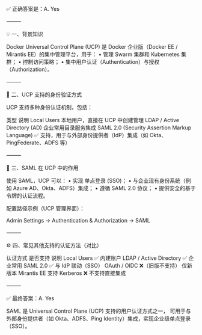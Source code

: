 ✅ 正确答案是：A. Yes

⸻

💡 一、背景知识

Docker Universal Control Plane (UCP) 是 Docker 企业版（Docker EE / Mirantis EE）的集中管理平台，用于：
	•	管理 Swarm 集群和 Kubernetes 集群；
	•	控制访问策略；
	•	集中用户认证（Authentication）与授权（Authorization）。

⸻

🧱 二、UCP 支持的身份验证方式

UCP 支持多种身份认证机制，包括：

类型	说明
Local Users	本地用户，直接在 UCP 中创建管理
LDAP / Active Directory (AD)	企业常用目录服务集成
SAML 2.0 (Security Assertion Markup Language)	✅ 支持，用于与外部身份提供者（IdP）集成（如 Okta、PingFederate、ADFS 等）


⸻

🧩 三、SAML 在 UCP 中的作用

使用 SAML，UCP 可以：
	•	实现 单点登录 (SSO)；
	•	与企业现有身份系统（例如 Azure AD、Okta、ADFS）集成；
	•	遵循 SAML 2.0 协议；
	•	提供安全的基于令牌的认证流程。

配置路径示例（UCP 管理界面）：

Admin Settings → Authentication & Authorization → SAML


⸻

⚙️ 四、常见其他支持的认证方法（对比）

认证方式	是否支持	说明
Local Users	✅	内建账户
LDAP / Active Directory	✅	企业常用
SAML 2.0	✅	与 IdP 联动（SSO）
OAuth / OIDC	❌（旧版不支持）	仅新版本 Mirantis EE 支持
Kerberos	❌	不支持直接集成


⸻

✅ 最终答案：A. Yes

SAML 是 Universal Control Plane (UCP) 支持的用户认证方式之一，
可用于与外部身份提供者（如 Okta、ADFS、Ping Identity）集成，实现企业级单点登录（SSO）。